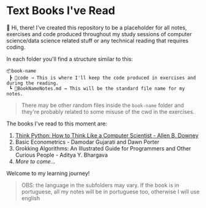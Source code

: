 # Text Books I've Read

:wave: Hi, there! I've created this repository to be a placeholder for all notes, exercises and code produced throughout my study sessions of computer science/data science related stuff or any technical reading that requires coding.

In each folder you'll find a structure similar to this:

```
📦book-name
 ┣ 📂code → This is where I'll keep the code produced in exercises and during the reading.
 ┗ 📜BookNameNotes.md → This will be the standard file name for my notes.
```

> There may be other random files inside the `book-name` folder and they're probably related to some misuse of the cwd in the exercises.

The books I've read to this moment are:

1. [Think Python: How to Think Like a Computer Scientist - Allen B. Downey](https://greenteapress.com/wp/think-python-2e/)
2. Basic Econometrics - Damodar Gujarati and Dawn Porter
3. Grokking Algorithms: An Illustrated Guide for Programmers and Other Curious People - Aditya Y. Bhargava
4. *More to come...*


Welcome to my learning journey!

> OBS: the language in the subfolders may vary. If the book is in portuguese, all my notes will be in portuguese too, otherwise I will use english
